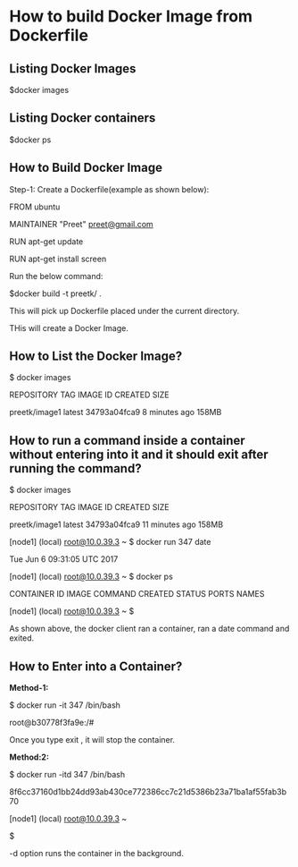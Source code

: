 
<h1> How to build Docker Image from Dockerfile</h1>

## Listing Docker Images


$docker images


## Listing Docker containers

$docker ps 



## How to Build Docker Image


Step-1: Create a Dockerfile(example as shown below):

FROM ubuntu

MAINTAINER "Preet" <preet@gmail.com>



RUN apt-get update

RUN apt-get install screen

Run the below command:

$docker build -t preetk/<imagename> .

This will pick up Dockerfile placed under the current directory.

THis will create a Docker Image.

## How to List the Docker Image?


$ docker images

REPOSITORY          TAG                 IMAGE ID            CREATED             SIZE

preetk/image1       latest              34793a04fca9        8 minutes ago       158MB


## How to run a command inside a container without entering into it and it should exit after running the command?

$ docker images

REPOSITORY          TAG                 IMAGE ID            CREATED             SIZE

preetk/image1       latest              34793a04fca9        11 minutes ago      158MB

[node1] (local) root@10.0.39.3 ~
$ docker run 347 date

Tue Jun  6 09:31:05 UTC 2017


[node1] (local) root@10.0.39.3 ~
$ docker ps

CONTAINER ID        IMAGE               COMMAND             CREATED             STATUS
     PORTS               NAMES

[node1] (local) root@10.0.39.3 ~
$


As shown above, the docker client ran a container, ran a date command and exited.

## How to Enter into a Container?

<b>Method-1:</b>

$ docker run -it 347 /bin/bash

root@b30778f3fa9e:/#


Once you type exit , it will stop the container.


<b>Method:2:</b>

$ docker run -itd 347 /bin/bash

8f6cc37160d1bb24dd93ab430ce772386cc7c21d5386b23a71ba1af55fab3b70

[node1] (local) root@10.0.39.3 ~

$

-d option runs the container in the background.

